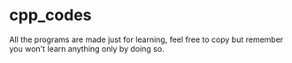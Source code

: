 # cpp_codes

All the programs are made just for learning, feel free to copy but remember you won't learn anything only by doing so.
